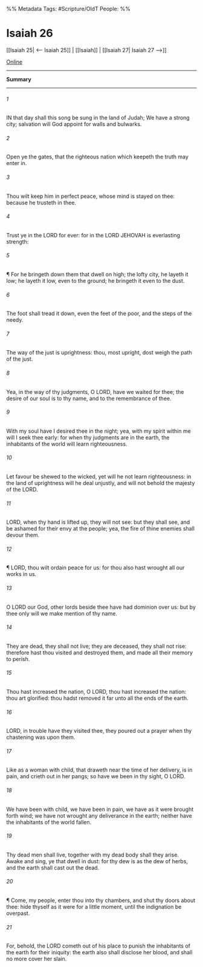

%% Metadata
Tags: #Scripture/OldT
People: 
%%
# Isaiah 26
[[Isaiah 25| <-- Isaiah 25]] | [[Isaiah]] | [[Isaiah 27| Isaiah 27 -->]]

[Online](https://churchofjesuschrist.org/study/scriptures/ot/isa/26?lang=eng)

---
__Summary__



---

###### 1
IN that day shall this song be sung in the land of Judah; We have a strong city; salvation will God appoint for walls and bulwarks.
###### 2
Open ye the gates, that the righteous nation which keepeth the truth may enter in.
###### 3
Thou wilt keep him in perfect peace, whose mind is stayed on thee: because he trusteth in thee.
###### 4
Trust ye in the LORD for ever: for in the LORD JEHOVAH is everlasting strength:
###### 5
¶ For he bringeth down them that dwell on high; the lofty city, he layeth it low; he layeth it low, even to the ground; he bringeth it even to the dust.
###### 6
The foot shall tread it down, even the feet of the poor, and the steps of the needy.
###### 7
The way of the just is uprightness: thou, most upright, dost weigh the path of the just.
###### 8
Yea, in the way of thy judgments, O LORD, have we waited for thee; the desire of our soul is to thy name, and to the remembrance of thee.
###### 9
With my soul have I desired thee in the night; yea, with my spirit within me will I seek thee early: for when thy judgments are in the earth, the inhabitants of the world will learn righteousness.
###### 10
Let favour be shewed to the wicked, yet will he not learn righteousness: in the land of uprightness will he deal unjustly, and will not behold the majesty of the LORD.
###### 11
LORD, when thy hand is lifted up, they will not see: but they shall see, and be ashamed for their envy at the people; yea, the fire of thine enemies shall devour them.
###### 12
¶ LORD, thou wilt ordain peace for us: for thou also hast wrought all our works in us.
###### 13
O LORD our God, other lords beside thee have had dominion over us: but by thee only will we make mention of thy name.
###### 14
They are dead, they shall not live; they are deceased, they shall not rise: therefore hast thou visited and destroyed them, and made all their memory to perish.
###### 15
Thou hast increased the nation, O LORD, thou hast increased the nation: thou art glorified: thou hadst removed it far unto all the ends of the earth.
###### 16
LORD, in trouble have they visited thee, they poured out a prayer when thy chastening was upon them.
###### 17
Like as a woman with child, that draweth near the time of her delivery, is in pain, and crieth out in her pangs; so have we been in thy sight, O LORD.
###### 18
We have been with child, we have been in pain, we have as it were brought forth wind; we have not wrought any deliverance in the earth; neither have the inhabitants of the world fallen.
###### 19
Thy dead men shall live, together with my dead body shall they arise.  Awake and sing, ye that dwell in dust: for thy dew is as the dew of herbs, and the earth shall cast out the dead.
###### 20
¶ Come, my people, enter thou into thy chambers, and shut thy doors about thee: hide thyself as it were for a little moment, until the indignation be overpast.
###### 21
For, behold, the LORD cometh out of his place to punish the inhabitants of the earth for their iniquity: the earth also shall disclose her blood, and shall no more cover her slain.



